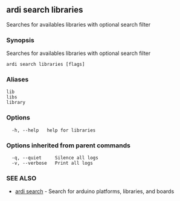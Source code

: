 ## ardi search libraries

Searches for availables libraries with optional search filter

### Synopsis


Searches for availables libraries with optional search filter

```
ardi search libraries [flags]
```

### Aliases


```
lib
libs
library
```

### Options

```
  -h, --help   help for libraries
```

### Options inherited from parent commands

```
  -q, --quiet     Silence all logs
  -v, --verbose   Print all logs
```

### SEE ALSO

* [ardi search](ardi_search.md)	 - Search for arduino platforms, libraries, and boards

